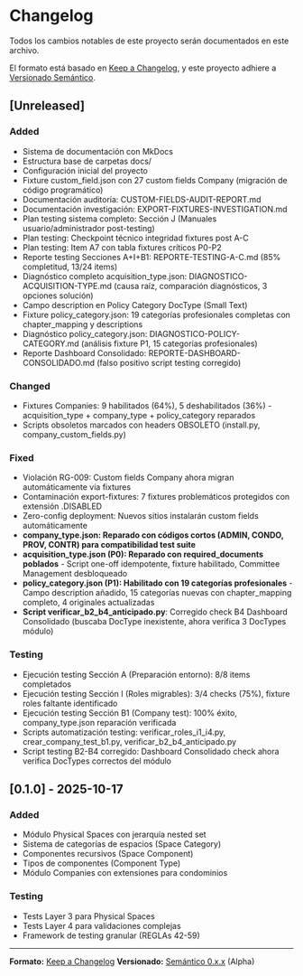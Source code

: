 # Changelog

Todos los cambios notables de este proyecto serán documentados en este archivo.

El formato está basado en [Keep a Changelog](https://keepachangelog.com/es/1.0.0/),
y este proyecto adhiere a [Versionado Semántico](https://semver.org/lang/es/).

## [Unreleased]

### Added
- Sistema de documentación con MkDocs
- Estructura base de carpetas docs/
- Configuración inicial del proyecto
- Fixture custom_field.json con 27 custom fields Company (migración de código programático)
- Documentación auditoría: CUSTOM-FIELDS-AUDIT-REPORT.md
- Documentación investigación: EXPORT-FIXTURES-INVESTIGATION.md
- Plan testing sistema completo: Sección J (Manuales usuario/administrador post-testing)
- Plan testing: Checkpoint técnico integridad fixtures post A-C
- Plan testing: Item A7 con tabla fixtures críticos P0-P2
- Reporte testing Secciones A+I+B1: REPORTE-TESTING-A-C.md (85% completitud, 13/24 items)
- Diagnóstico completo acquisition_type.json: DIAGNOSTICO-ACQUISITION-TYPE.md (causa raíz, comparación diagnósticos, 3 opciones solución)
- Campo description en Policy Category DocType (Small Text)
- Fixture policy_category.json: 19 categorías profesionales completas con chapter_mapping y descriptions
- Diagnóstico policy_category.json: DIAGNOSTICO-POLICY-CATEGORY.md (análisis fixture P1, 15 categorías profesionales)
- Reporte Dashboard Consolidado: REPORTE-DASHBOARD-CONSOLIDADO.md (falso positivo script testing corregido)

### Changed
- Fixtures Companies: 9 habilitados (64%), 5 deshabilitados (36%) - acquisition_type + company_type + policy_category reparados
- Scripts obsoletos marcados con headers OBSOLETO (install.py, company_custom_fields.py)

### Fixed
- Violación RG-009: Custom fields Company ahora migran automáticamente vía fixtures
- Contaminación export-fixtures: 7 fixtures problemáticos protegidos con extensión .DISABLED
- Zero-config deployment: Nuevos sitios instalarán custom fields automáticamente
- **company_type.json: Reparado con códigos cortos (ADMIN, CONDO, PROV, CONTR) para compatibilidad test suite**
- **acquisition_type.json (P0): Reparado con required_documents poblados** - Script one-off idempotente, fixture habilitado, Committee Management desbloqueado
- **policy_category.json (P1): Habilitado con 19 categorías profesionales** - Campo description añadido, 15 categorías nuevas con chapter_mapping completo, 4 originales actualizadas
- **Script verificar_b2_b4_anticipado.py**: Corregido check B4 Dashboard Consolidado (buscaba DocType inexistente, ahora verifica 3 DocTypes módulo)

### Testing
- Ejecución testing Sección A (Preparación entorno): 8/8 items completados
- Ejecución testing Sección I (Roles migrables): 3/4 checks (75%), fixture roles faltante identificado
- Ejecución testing Sección B1 (Company test): 100% éxito, company_type.json reparación verificada
- Scripts automatización testing: verificar_roles_i1_i4.py, crear_company_test_b1.py, verificar_b2_b4_anticipado.py
- Script testing B2-B4 corregido: Dashboard Consolidado check ahora verifica DocTypes correctos del módulo

## [0.1.0] - 2025-10-17

### Added
- Módulo Physical Spaces con jerarquía nested set
- Sistema de categorías de espacios (Space Category)
- Componentes recursivos (Space Component)
- Tipos de componentes (Component Type)
- Módulo Companies con extensiones para condominios

### Testing
- Tests Layer 3 para Physical Spaces
- Tests Layer 4 para validaciones complejas
- Framework de testing granular (REGLAs 42-59)

---

**Formato:** [Keep a Changelog](https://keepachangelog.com/es/)
**Versionado:** [Semántico 0.x.x](https://semver.org/lang/es/) (Alpha)
